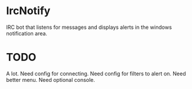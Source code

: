 IrcNotify
=========

IRC bot that listens for messages and displays alerts in the windows notification area.


TODO
====

A lot. Need config for connecting. Need config for filters to alert on. Need better menu. Need optional console.

